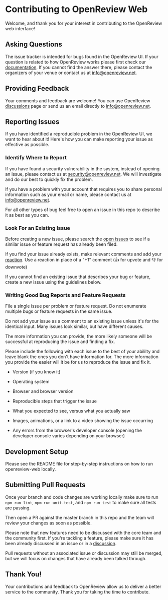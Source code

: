 # Contributing to OpenReview Web

Welcome, and thank you for your interest in contributing to the OpenReview web interface!

## Asking Questions

The issue tracker is intended for bugs found in the OpenReview UI. If your question is related to how OpenReview works please first check our [documentation](https://docs.openreview.net/). If you cannot find the answer there, please contact the organizers of your venue or contact us at <info@openreview.net>.

## Providing Feedback

Your comments and feedback are welcome! You can use OpenReview [discussions](https://github.com/openreview/openreview/discussions) page or send us an email directly to <info@openreview.net>.

## Reporting Issues

If you have identified a reproducible problem in the OpenReview UI, we want to hear about it! Here's how you can make reporting your issue as effective as possible.

### Identify Where to Report

If you have found a security vulnerability in the system, instead of opening an issue, please contact us at <security@openreview.net>. We will investigate and do our best to quickly fix the problem.

If you have a problem with your account that requires you to share personal information such as your email or name, please contact us at <info@openreview.net>.

For all other types of bug feel free to open an issue in this repo to describe it as best as you can.

### Look For an Existing Issue

Before creating a new issue, please search the [open issues](https://github.com/openreview/openreview-web/issues) to see if a similar issue or feature request has already been filed.

If you find your issue already exists, make relevant comments and add your [reaction](https://github.com/blog/2119-add-reactions-to-pull-requests-issues-and-comments). Use a reaction in place of a "+1" comment (👍 for upvote and 👎 for downvote)

If you cannot find an existing issue that describes your bug or feature, create a new issue using the guidelines below.

### Writing Good Bug Reports and Feature Requests

File a single issue per problem or feature request. Do not enumerate multiple bugs or feature requests in the same issue.

Do not add your issue as a comment to an existing issue unless it's for the identical input. Many issues look similar, but have different causes.

The more information you can provide, the more likely someone will be successful at reproducing the issue and finding a fix.

Please include the following with each issue to the best of your abililty and leave blank the ones you don't have information for. The more information you provide the easier will it be for us to reproduce the issue and fix it.

* Version (if you know it)

* Operating system

* Browser and browser version

* Reproducible steps that trigger the issue

* What you expected to see, versus what you actually saw

* Images, animations, or a link to a video showing the issue occurring

* Any errors from the browser's developer console (opening the developer console varies depending on your browser)

## Development Setup

Please see the README file for step-by-step instructions on how to run openreview-web locally.

## Submitting Pull Requests

Once your branch and code changes are working locally make sure to run `npm run lint`, `npm run unit-test`, and `npm run test` to make sure all tests are passing.

Then open a PR against the master branch in this repo and the team will review your changes as soon as possible.

Please note that new features need to be discussed with the core team and the community first. If you're tackling a feature, please make sure it has been already discussed in an issue or in a [discussion](https://github.com/openreview/openreview/discussions).

Pull requests without an associated issue or discussion may still be merged, but we will focus on changes that have already been talked through.

## Thank You!

Your contributions and feedback to OpenReview allow us to deliver a better service to the community. Thank you for taking the time to contribute.

